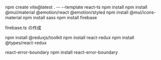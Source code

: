 npm create vite@latest . -- --template react-ts
npm install
npm install @mui/material @emotion/react @emotion/styled
npm install @mui/icons-material
npm install sass
npm install firebase

firebase.ts の作成

npm install @reduxjs/toolkit
npm install react-redux
npm install @types/react-redux

react-error-boundary
npm install react-error-boundary